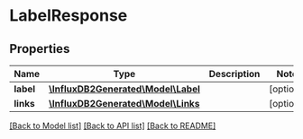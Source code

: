 # LabelResponse

## Properties
Name | Type | Description | Notes
------------ | ------------- | ------------- | -------------
**label** | [**\InfluxDB2Generated\Model\Label**](Label.md) |  | [optional] 
**links** | [**\InfluxDB2Generated\Model\Links**](Links.md) |  | [optional] 

[[Back to Model list]](../README.md#documentation-for-models) [[Back to API list]](../README.md#documentation-for-api-endpoints) [[Back to README]](../README.md)


